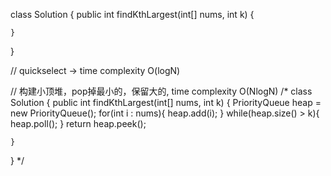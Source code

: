 class Solution {
    public int findKthLargest(int[] nums, int k) {
        
    }
}


// quickselect -> time complexity O(logN)

// 构建小顶堆，pop掉最小的，保留大的, time complexity O(NlogN)
/*
class Solution {
    public int findKthLargest(int[] nums, int k) {
        PriorityQueue<Integer> heap = new PriorityQueue<Integer>();
        for(int i : nums){
            heap.add(i);
        }
        while(heap.size() > k){
            heap.poll();
        }
        return heap.peek();

    }
}
*/